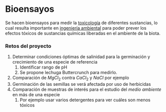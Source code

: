 # Bioensayos

Se hacen bioensayos para medir la [toxicología](Toxicolog%C3%ADa.md) de diferentes sustancias, lo cual resulta importante en [ingeniería ambiental](Ingenier%C3%ADa%20ambiental.md) para poder prever los efectos tóxicos de sustancias químicas liberadas en el ambiente de la biota.

### Retos del proyecto

1. Determinar condiciones óptimas de salinidad para la germinación y crecimiento de una especie de referencia
   1. Identificar rango de pH
   1. Se propone lechuga Buttercrunch para medirlo.
1. Comparación de $MgCl_2$ contra $CaCl_2$ y $NaCl$ por ejemplo
1. Germinación de las semillas se verá afectada por uso de herbicidas
1. Comparación de muestras de interés para el estudio del *medio ambiente* en más de una especie
   1. Por ejemplo usar varios detergentes para ver cuáles son menos tóxicos
